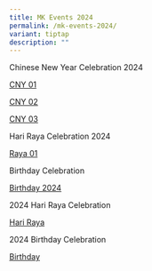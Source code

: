 ```yaml
---
title: MK Events 2024
permalink: /mk-events-2024/
variant: tiptap
description: ""
---
```

<p>Chinese New Year Celebration 2024</p>
<p><a href="/files/2024 MK files/Chinese_New_Year_Celebration__1___compressed.pdf" rel="noopener noreferrer nofollow" target="_blank">CNY 01</a>
</p>
<p><a href="/files/2024 MK files/Chinese_New_Year_Celebration__2_.pdf" rel="noopener noreferrer nofollow" target="_blank">CNY 02</a>
</p>
<p><a href="/files/2024 MK files/Chinese_New_Year_Celebration__compressed.pdf" rel="noopener noreferrer nofollow" target="_blank">CNY 03</a>
</p>
<p>Hari Raya Celebration 2024</p>
<p><a href="/files/2024 MK files/Hari_Raya_Celebrations_compressed.pdf" rel="noopener noreferrer nofollow" target="_blank">Raya 01</a>
</p>
<p>Birthday Celebration</p>
<p><a href="/files/2024 MK files/Birthday_Celebrations_compressed.pdf" rel="noopener noreferrer nofollow" target="_blank">Birthday 2024</a>
</p>
<p></p>
<p></p>
<p></p>
<p></p>
<p></p>
<p>2024 Hari Raya Celebration</p>
<p><a href="/files/2024 MK files/Hari_Raya_Celebrations_compressed.pdf" rel="noopener noreferrer nofollow" target="_blank">Hari Raya</a>
</p>
<p></p>
<p>2024 Birthday Celebration</p>
<p><a href="/files/2024 MK files/Birthday_Celebrations_compressed.pdf" rel="noopener noreferrer nofollow" target="_blank">Birthday</a>
</p>
<p></p>
<p></p>
<p></p>
<p></p>
